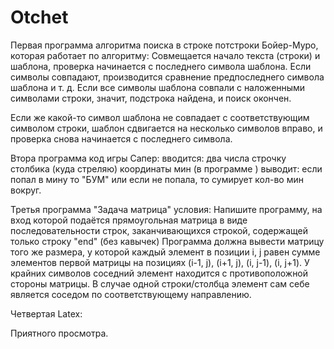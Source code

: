 # Otchet
Первая программа алгоритма поиска в строке потстроки Бойер-Муро, которая работает по алгоритму:
 Совмещается начало текста (строки) и шаблона, проверка начинается с последнего символа шаблона. Если символы совпадают, производится сравнение предпоследнего символа шаблона и т. д. Если все символы шаблона совпали с наложенными символами строки, значит, подстрока найдена, и поиск окончен.

 Если же какой-то символ шаблона не совпадает с соответствующим символом строки, шаблон сдвигается на несколько символов вправо, и проверка снова начинается с последнего символа.
 
Втора программа код игры Сапер:
вводится: два числа строчку столбика (куда стреляю)
координаты мин (в программе ) 
выводит: если попал в мину то "БУМ"
или если не попала, то сумирует кол-во мин вокруг.

Третья программа "Задача матрица" условия:
Напишите программу, на вход которой подаётся прямоугольная матрица в виде последовательности строк, заканчивающихся строкой, содержащей только строку "end" (без кавычек)
Программа должна вывести матрицу того же размера, у которой каждый элемент в позиции i, j равен сумме элементов первой матрицы на позициях (i-1, j), (i+1, j), (i, j-1), (i, j+1). У крайних символов соседний элемент находится с противоположной стороны матрицы.
В случае одной строки/столбца элемент сам себе является соседом по соответствующему направлению.

Четвертая Latex:


Приятного просмотра.
